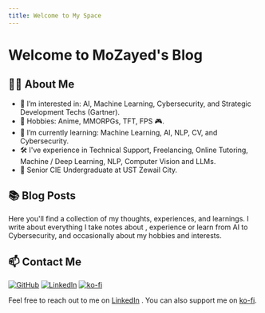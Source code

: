 ```yaml
---
title: Welcome to My Space
---
```


# Welcome to MoZayed's Blog

## 👨‍💻 About Me

- 👀 I’m interested in: AI, Machine Learning, Cybersecurity, and Strategic Development Techs (Gartner).
- 🏓 Hobbies: Anime, MMORPGs, TFT, FPS 🎮.
- 🌱 I’m currently learning: Machine Learning, AI, NLP, CV, and Cybersecurity.
- 🛠 I've experience in Technical Support, Freelancing, Online Tutoring, Machine / Deep Learning, NLP, Computer Vision and LLMs.
- 🏫 Senior CIE Undergraduate at UST Zewail City.

## 📚 Blog Posts

Here you'll find a collection of my thoughts, experiences, and learnings. I write about everything I take notes about , experience or learn from AI to Cybersecurity, and occasionally about my hobbies and interests.

## 📫 Contact Me

[![GitHub](https://img.shields.io/badge/-GitHub-black?style=flat&logo=github&logoColor=white)](https://github.com/mozayed007)
[![LinkedIn](https://img.shields.io/badge/-LinkedIn-blue?style=flat&logo=Linkedin&logoColor=white)](https://www.linkedin.com/in/mozayed007/)
[![ko-fi](https://img.shields.io/badge/-ko--fi-red?style=flat&logo=ko-fi&logoColor=white)](https://ko-fi.com/mozayed)

Feel free to reach out to me on [LinkedIn](https://www.linkedin.com/in/mozayed007/) . You can also support me on [ko-fi](https://ko-fi.com/mozayed).

